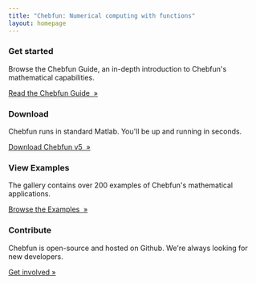```yaml
---
title: "Chebfun: Numerical computing with functions"
layout: homepage
---
```


<div class="row widgets">
  <div class="col-sm-6 col-md-3">
    <div class="widget">
      <h3>Get started<span class="glyphicon glyphicon-off" style='float:right'></span></h3>
      <p>Browse the Chebfun Guide, an in-depth introduction to Chebfun's mathematical capabilities.</p>
      <p><a href="docs/guide" class="btn btn-primary full-width" role="button">Read the Chebfun Guide&nbsp;&nbsp;&raquo;</a></p>
    </div>
  </div>
  <div class="col-sm-6 col-md-3">
    <div class="widget">
      <h3>Download<span class="glyphicon glyphicon-download" style='float:right'></span></h3>
      <p>Chebfun runs in standard Matlab. You'll be up and running in seconds.</p>
      <p><a href="download" class="btn btn-primary full-width" role="button">Download Chebfun v5&nbsp;&nbsp;&raquo;</a></p>
    </div>
  </div>
  <div class="col-sm-6 col-md-3">
    <div class="widget">
      <h3>View Examples<span class="glyphicon glyphicon-th" style='float:right'></span></h3>
      <p>The gallery contains over 200 examples of Chebfun's mathematical applications.</p>
      <p><a href="examples" class="btn btn-primary full-width" role="button">Browse the Examples&nbsp;&nbsp;&raquo;</a></p>
    </div>
  </div>
  <div class="col-sm-6 col-md-3">
    <div class="widget">
      <h3></span>Contribute<span class="glyphicon glyphicon-wrench" style='float:right'></span></h3>
      <p>Chebfun is open-source and hosted on Github. We're always looking for new developers.</p>
      <p><a href="develop" class="btn btn-primary full-width" role="button">Get involved &raquo;</a></p>
    </div>
  </div>
</div>
